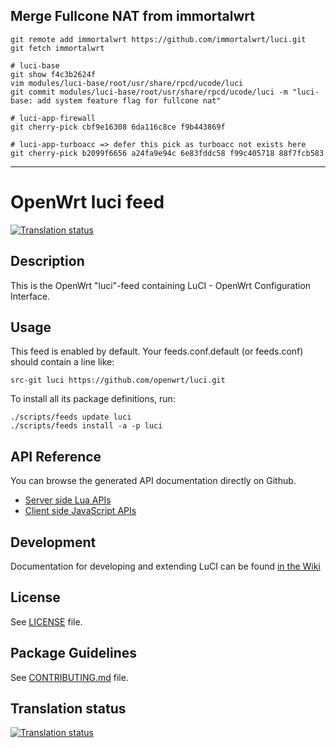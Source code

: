 ## Merge Fullcone NAT from immortalwrt

```shell
git remote add immortalwrt https://github.com/immortalwrt/luci.git
git fetch immortalwrt

# luci-base
git show f4c3b2624f
vim modules/luci-base/root/usr/share/rpcd/ucode/luci
git commit modules/luci-base/root/usr/share/rpcd/ucode/luci -m "luci-base: add system feature flag for fullcone nat"

# luci-app-firewall
git cherry-pick cbf9e16308 6da116c8ce f9b443869f

# luci-app-turboacc => defer this pick as turboacc not exists here
git cherry-pick b2099f6656 a24fa9e94c 6e83fddc58 f99c405718 88f7fcb583
```

---

# OpenWrt luci feed

[![Translation status](https://hosted.weblate.org/widgets/openwrt/-/svg-badge.svg)](https://hosted.weblate.org/engage/openwrt/?utm_source=widget)

## Description

This is the OpenWrt "luci"-feed containing LuCI - OpenWrt Configuration Interface.

## Usage

This feed is enabled by default. Your feeds.conf.default (or feeds.conf) should contain a line like:
```
src-git luci https://github.com/openwrt/luci.git
```

To install all its package definitions, run:
```
./scripts/feeds update luci
./scripts/feeds install -a -p luci
```

## API Reference

You can browse the generated API documentation directly on Github.

 - [Server side Lua APIs](http://openwrt.github.io/luci/api/index.html)
 - [Client side JavaScript APIs](http://openwrt.github.io/luci/jsapi/index.html)

## Development

Documentation for developing and extending LuCI can be found [in the Wiki](https://github.com/openwrt/luci/wiki)

## License

See [LICENSE](LICENSE) file.
 
## Package Guidelines

See [CONTRIBUTING.md](CONTRIBUTING.md) file.

## Translation status

[![Translation status](https://hosted.weblate.org/widgets/openwrt/-/multi-auto.svg)](https://hosted.weblate.org/engage/openwrt/?utm_source=widget)
